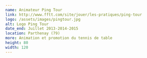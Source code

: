 ```yaml
---
name: Animateur Ping Tour
link: http://www.fftt.com/site/jouer/les-pratiques/ping-tour
logo: /assets/images/pingtour.jpg
alt: Logo Ping Tour
date_end: Juillet 2013-2014-2015 
location: Parthenay (79)
more: Animation et promotion du tennis de table 
height: 80
width: 120
---
```

